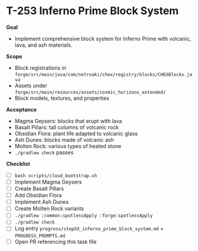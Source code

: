 # T-253 Inferno Prime Block System

**Goal**

- Implement comprehensive block system for Inferno Prime with volcanic, lava, and ash materials.

**Scope**

- Block registrations in `forge/src/main/java/com/netroaki/chex/registry/blocks/CHEXBlocks.java`
- Assets under `forge/src/main/resources/assets/cosmic_horizons_extended/`
- Block models, textures, and properties

**Acceptance**

- Magma Geysers: blocks that erupt with lava
- Basalt Pillars: tall columns of volcanic rock
- Obsidian Flora: plant life adapted to volcanic glass
- Ash Dunes: blocks made of volcanic ash
- Molten Rock: various types of heated stone
- `./gradlew check` passes

**Checklist**

- [ ] `bash scripts/cloud_bootstrap.sh`
- [ ] Implement Magma Geysers
- [ ] Create Basalt Pillars
- [ ] Add Obsidian Flora
- [ ] Implement Ash Dunes
- [ ] Create Molten Rock variants
- [ ] `./gradlew :common:spotlessApply :forge:spotlessApply`
- [ ] `./gradlew check`
- [ ] Log entry `progress/stepXX_inferno_prime_block_system.md` + `PROGRESS_PROMPTS.md`
- [ ] Open PR referencing this task file

